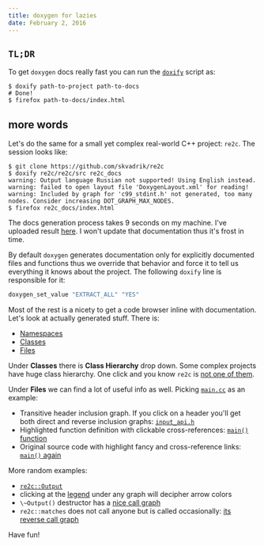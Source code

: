 ```yaml
---
title: doxygen for lazies
date: February 2, 2016
---
```


## `TL;DR`

To get `doxygen` docs really fast you can run the
[`doxify`](https://github.com/trofi/home/blob/master/bin/doxify) script
as:

```
$ doxify path-to-project path-to-docs
# Done!
$ firefox path-to-docs/index.html
```

## more words

Let's do the same for a small yet complex real-world C++ project: `re2c`.
The session looks like:

```
$ git clone https://github.com/skvadrik/re2c
$ doxify re2c/re2c/src re2c_docs
warning: Output language Russian not supported! Using English instead.
warning: failed to open layout file 'DoxygenLayout.xml' for reading!
warning: Included by graph for 'c99_stdint.h' not generated, too many nodes. Consider increasing DOT_GRAPH_MAX_NODES.
$ firefox re2c_docs/index.html
```

The docs generation process takes 9 seconds on my machine. I've
uploaded result [here](/posts.data/190-doxy/re2c_docs/index.html). I
won't update that documentation thus it's frost in time.

By default `doxygen` generates documentation only for explicitly
documented files and functions thus we override that behavior and force
it to tell us everything it knows about the project. The following
`doxify` line is responsible for it:

``` bash
doxygen_set_value "EXTRACT_ALL" "YES"
```

Most of the rest is a nicety to get a code browser inline with
documentation. Let's look at actually generated stuff. There is:

- [Namespaces](/posts.data/190-doxy/re2c_docs/namespaces.html)
- [Classes](/posts.data/190-doxy/re2c_docs/classes.html)
- [Files](/posts.data/190-doxy/re2c_docs/files.html)

Under **Classes** there is **Class Hierarchy** drop down. Some complex
projects have huge class hierarchy. One click and you know `re2c` is
[not one of them](/posts.data/190-doxy/re2c_docs/inherits.html).

Under **Files** we can find a lot of useful info as well. Picking
[`main.cc`](/posts.data/190-doxy/re2c_docs/main_8cc.html) as an example:

- Transitive header inclusion graph. If you click on a header you'll
  get both direct and reverse inclusion graphs:
  [`input_api.h`](/posts.data/190-doxy/re2c_docs/input__api_8h.html)
- Highlighted function definition with clickable cross-references:
  [`main()`
  function](/posts.data/190-doxy/re2c_docs/main_8cc.html#a97b0fa62b7b0972875f5f589322c4c24)
- Original source code with highlight fancy and cross-reference links:
  [`main()`
  again](/posts.data/190-doxy/re2c_docs/main_8cc_source.html#l00026)

More random examples:

- [`re2c::Output`](/posts.data/190-doxy/re2c_docs/structre2c_1_1Output.html)
- clicking at the
  [legend](/posts.data/190-doxy/re2c_docs/graph_legend.html) under any
  graph will decipher arrow colors
- `\~Output()` destructor has a [nice
  call graph](/posts.data/190-doxy/re2c_docs/structre2c_1_1Output.html#a1cc81b46a98f3ada41135bb395df0c55)
- `re2c::matches` does not call anyone but is called occasionally:
  [its reverse
  call graph](/posts.data/190-doxy/re2c_docs/namespacere2c.html#a79ad7b02c4996a9bab41faabd451d624)

Have fun!
